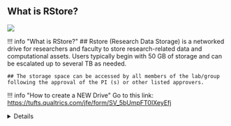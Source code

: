 ## What is RStore?

![](images/researchstorage.png)

!!! info "What is RStore?"
    ## Rstore (Research Data Storage) is a networked drive for researchers and faculty to store research-related data and computational assets. Users typically begin with 50 GB of storage and can be escalated up to several TB as needed.  

    ## The storage space can be accessed by all members of the lab/group following the approval of the PI (s) or other listed approvers. 

!!! info "How to create a NEW Drive"
    Go to this link: https://tufts.qualtrics.com/jfe/form/SV_5bUmpFT0IXeyEfj
    <details>  
    <summmary> Click [here](https://tufts.qualtrics.com/jfe/form/SV_5bUmpFT0IXeyEfj) </summary>

    1. Fill out required fields and select "Research Storage Request Related to Cluster, Rstore or Galaxy" and click → <br>
    2. Select "Rstore Drive" and "New Storage or Increment" and click → <br>
    3. Complete the required fields on the next page based on the purpose of the new drive. <br> 
        - Please note that listed approvers and access priveledges can be changed later if needed <br>
    4. Review information and click → ! Your ticket has been submitted, a follow-up can be expected within 1-2 business days. <br>
    </details>

### **How to map a drive once it has been created:**

<details>
<summary>To map the drive(s) on a Windows computer: </summary>
<br>
1. Open Computer by clicking the Start button, and then clicking Computer <br>
2. Click the Tools menu, and then click Map Network Drive <br>
3. In the Drive list, click a drive letter (R) <br>
4. In the Folder box, type the path of the drive <br>
5. Click Finish <br>
6. If your computer is not owned by Tufts, your credentials should be: <br> <br>
        - Username: tufts\Tufts_Username <br>
        - Password: Tufts_Password <br>
</details>

<details>
<summary> To map the drive(s) on a Mac: </summary>
<br>
1. Click on Finder then press Command+K <br>
2. Enter the path to the network drive you want to map <br>
3. Click Connect <br>
</details>
